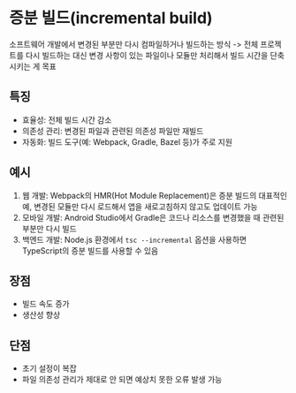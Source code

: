 # 증분 빌드(incremental build)

소프트웨어 개발에서 변경된 부분만 다시 컴파일하거나 빌드하는 방식 -> 전체 프로젝트를 다시 빌드하는 대신 변경 사항이 있는 파일이나 모듈만 처리해서 빌드 시간을 단축시키는 게 목표

## 특징

- 효율성: 전체 빌드 시간 감소
- 의존성 관리: 변경된 파일과 관련된 의존성 파일만 재빌드
- 자동화: 빌드 도구(예: Webpack, Gradle, Bazel 등)가 주로 지원

## 예시

1. 웹 개발: Webpack의 HMR(Hot Module Replacement)은 증분 빌드의 대표적인 예, 변경된 모듈만 다시 로드해서 앱을 새로고침하지 않고도 업데이트 가능
2. 모바일 개발: Android Studio에서 Gradle은 코드나 리소스를 변경했을 때 관련된 부분만 다시 빌드
3. 백엔드 개발: Node.js 환경에서 `tsc --incremental` 옵션을 사용하면 TypeScript의 증분 빌드를 사용할 수 있음

## 장점

- 빌드 속도 증가
- 생산성 향상

## 단점

- 초기 설정이 복잡
- 파일 의존성 관리가 제대로 안 되면 예상치 못한 오류 발생 가능
